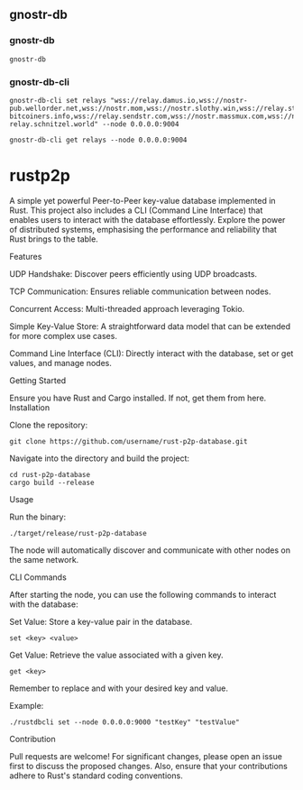 ## gnostr-db

### gnostr-db

```
gnostr-db
```
### gnostr-db-cli

```
gnostr-db-cli set relays "wss://relay.damus.io,wss://nostr-pub.wellorder.net,wss://nostr.mom,wss://nostr.slothy.win,wss://relay.stoner.com,wss://nostr.einundzwanzig.space,wss://nos.lol,wss://relay.oldcity-bitcoiners.info,wss://relay.sendstr.com,wss://nostr.massmux.com,wss://nostr-relay.schnitzel.world" --node 0.0.0.0:9004

```

```
gnostr-db-cli get relays --node 0.0.0.0:9004
```


# rustp2p

A simple yet powerful Peer-to-Peer key-value database implemented in Rust. This project also includes a CLI (Command Line Interface) that enables users to interact with the database effortlessly. Explore the power of distributed systems, emphasising the performance and reliability that Rust brings to the table.

Features

  UDP Handshake: Discover peers efficiently using UDP broadcasts.
  
  TCP Communication: Ensures reliable communication between nodes.
  
  Concurrent Access: Multi-threaded approach leveraging Tokio.
  
  Simple Key-Value Store: A straightforward data model that can be extended for more complex use cases.
  
  Command Line Interface (CLI): Directly interact with the database, set or get values, and manage nodes.
  

Getting Started

Ensure you have Rust and Cargo installed. If not, get them from here.
Installation

  Clone the repository:

    git clone https://github.com/username/rust-p2p-database.git

  Navigate into the directory and build the project:

    cd rust-p2p-database
    cargo build --release

Usage

  Run the binary:

    ./target/release/rust-p2p-database

The node will automatically discover and communicate with other nodes on the same network.

CLI Commands

After starting the node, you can use the following commands to interact with the database:

  Set Value: Store a key-value pair in the database.

    set <key> <value>

Get Value: Retrieve the value associated with a given key.

    get <key>

Remember to replace <key> and <value> with your desired key and value.

Example:
  
    ./rustdbcli set --node 0.0.0.0:9000 "testKey" "testValue"

Contribution

Pull requests are welcome! For significant changes, please open an issue first to discuss the proposed changes. Also, ensure that your contributions adhere to Rust's standard coding conventions.
